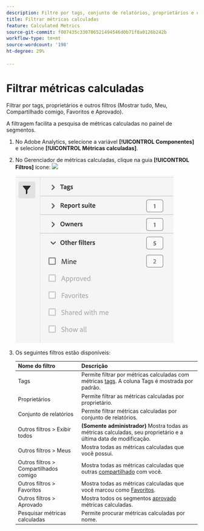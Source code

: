 ```yaml
---
description: Filtre por tags, conjunto de relatórios, proprietários e outros filtros (Mostrar tudo, Meu, Compartilhado comigo, Favoritos e Aprovado).
title: Filtrar métricas calculadas
feature: Calculated Metrics
source-git-commit: f007435c330786521494546d0b71f8a0126b242b
workflow-type: tm+mt
source-wordcount: '198'
ht-degree: 29%

---
```


# Filtrar métricas calculadas

Filtrar por tags, proprietários e outros filtros (Mostrar tudo, Meu, Compartilhado comigo, Favoritos e Aprovado).

A filtragem facilita a pesquisa de métricas calculadas no painel de segmentos.

1. No Adobe Analytics, selecione a variável **[!UICONTROL Componentes]** e selecione **[!UICONTROL Métricas calculadas]**.

1. No Gerenciador de métricas calculadas, clique na guia **[!UICONTROL Filtros]** ícone:  ![](https://spectrum.adobe.com/static/icons/workflow_18/Smock_Filter_18_N.svg)

   ![](assets/filtering.png)

1. Os seguintes filtros estão disponíveis:

   | Nome do filtro | Descrição |
   |---|---|
   | Tags | Permite filtrar por métricas calculadas com métricas [tags](/help/components/c-calcmetrics/c-workflow/cm-workflow/cm-tagging.md). A coluna Tags é mostrada por padrão. |
   | Proprietários | Permite filtrar as métricas calculadas por proprietário. |
   | Conjunto de relatórios | Permite filtrar métricas calculadas por conjunto de relatórios. |
   | Outros filtros > Exibir todos | **(Somente administrador)** Mostra todas as métricas calculadas, seu proprietário e a última data de modificação. |
   | Outros filtros > Meus | Mostra todas as métricas calculadas que você possui. |
   | Outros filtros > Compartilhados comigo | Mostra todas as métricas calculadas que outras [compartilhado](/help/components/c-calcmetrics/c-workflow/cm-workflow/cm-sharing.md) com você. |
   | Outros filtros > Favoritos | Mostra todas as métricas calculadas que você marcou como [Favoritos](/help/components/segmentation/segmentation-workflow/t-seg-favorite.md). |
   | Outros filtros > Aprovado | Mostra todos os segmentos  [aprovado](/help/components/c-calcmetrics/c-workflow/cm-workflow/cm-approving.md) métricas calculadas. |
   | Pesquisar métricas calculadas | Permite procurar métricas calculadas por nome. |